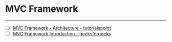 # MVC Framework
---

- [ ] [MVC Framework - Architecture - tutorialspoint](https://www.tutorialspoint.com/mvc_framework/mvc_framework_architecture.htm)
- [ ] [MVC Framework Introduction - geeksforgeeks](https://www.geeksforgeeks.org/mvc-framework-introduction/)
